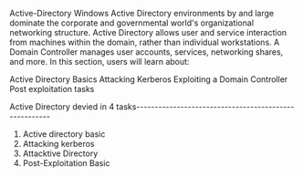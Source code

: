 Active-Directory
Windows Active Directory environments by and large dominate the corporate and governmental world's organizational networking structure. Active Directory allows user and service interaction from machines within the domain, rather than individual workstations. A Domain Controller manages user accounts, services, networking shares, and more. In this section, users will learn about:

Active Directory Basics
Attacking Kerberos
Exploiting a Domain Controller
Post exploitation tasks


Active Directory devied in 4 tasks------------------------------------------------------
1) Active directory basic
2) Attacking kerberos
3) Attacktive Directory
4) Post-Exploitation Basic



